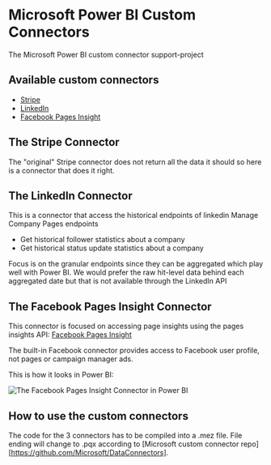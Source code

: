 # Microsoft Power BI Custom Connectors
The Microsoft Power BI custom connector support-project

## Available custom connectors
* [Stripe](#the-stripe-connector)
* [LinkedIn](#the-linkedin-connector)
* [Facebook Pages Insight](#the-facebook-pages-insight-connector)

## The Stripe Connector

The "original" Stripe connector does not return all the data it should so here is a connector that does it right.

## The LinkedIn Connector

This is a connector that access the historical endpoints of linkedin Manage Company Pages endpoints

- Get historical follower statistics about a company
- Get historical status update statistics about a company

Focus is on the granular endpoints since they can be aggregated which play well with Power BI.
We would prefer the raw hit-level data behind each aggregated date but that is not available through the LinkedIn API

## The Facebook Pages Insight Connector

This connector is focused on accessing page insights using the pages insights API: [Facebook Pages Insight][fb_pages_insights]

The built-in Facebook connector provides access to Facebook user profile, not pages or campaign manager ads.

This is how it looks in Power BI:

<img src="https://github.com/mbilling/PBIConnectors/blob/master/img/fb_pages_insights_navigator_shot.PNG" alt="The Facebook Pages Insight Connector in Power BI" title="The Facebook Pages Insight Connector in Power BI"/>


## How to use the custom connectors

The code for the 3 connectors has to be compiled into a .mez file. File ending will change to .pqx according to [Microsoft custom connector repo][https://github.com/Microsoft/DataConnectors].


[fb_pages_insights]: https://developers.facebook.com/docs/graph-api/reference/page/insights
[fb_pages_insights_navigator_shot]: https://github.com/mbilling/PBIConnectors/blob/master/img/fb_pages_insights_navigator_shot.PNG

